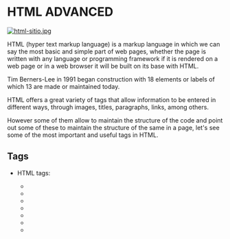 # HTML ADVANCED

[![html-sitio.jpg](https://www.neolo.com/blog/wp-content/uploads/2020/11/html-sitio.jpg)]()

HTML (hyper text markup language) is a markup language in which we can say the most basic and simple part of web pages, whether the page is written with any language or programming framework if it is rendered on a web page or in a web browser it will be built on its base with HTML.

Tim Berners-Lee in 1991 began construction with 18 elements or labels of which 13 are made or maintained today.

HTML offers a great variety of tags that allow information to be entered in different ways, through images, titles, paragraphs, links, among others.

However some of them allow to maintain the structure of the code and point out some of these to maintain the structure of the same in a page, let's see some of the most important and useful tags in HTML.

## Tags

* HTML tags:
    <div>
    
    * <html>
    * <link>
    * <head>
    * <body>
    * <main>
    * <section>
    * <title>
    * <header>
    * <footer>
    * <div>
    * <a>
    * <img>
    * <article>
    * <span>
    * <aside>
    * <details>
    * <selection>
    * <nav>
    * <h1> <h2> <h3> <h4>
    * <li>
    * <ul>
    * and more tags
    
    </div>